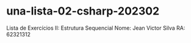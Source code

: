# una-lista-02-csharp-202302
Lista de Exercícios II: Estrutura Sequencial
Nome: Jean Victor Silva
RA: 62321312

